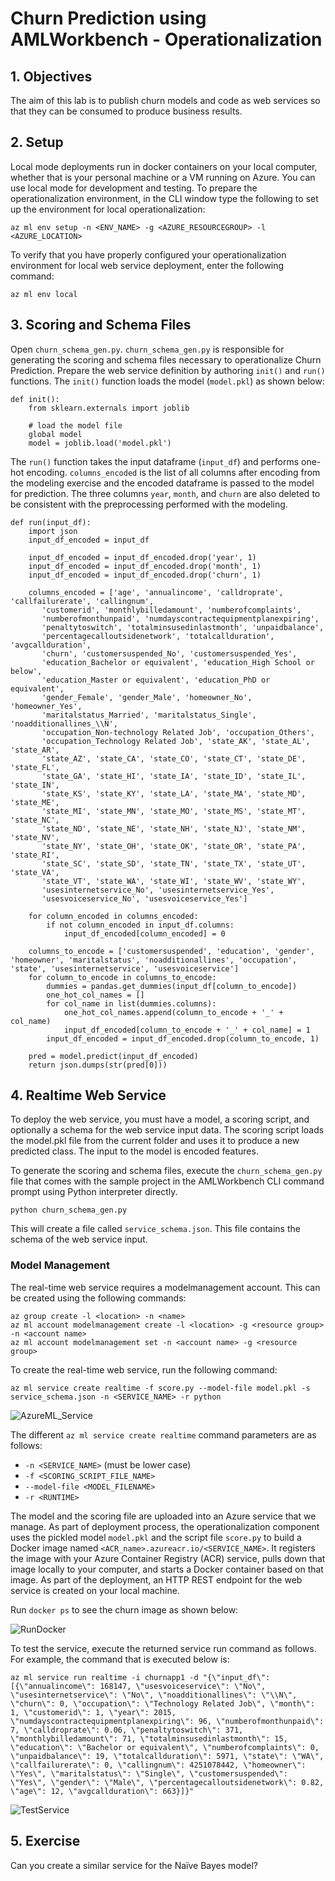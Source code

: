 # Churn Prediction using AMLWorkbench - Operationalization

## 1. Objectives

The aim of this lab is to publish churn models and code as web services so that they can be consumed to produce business results.

## 2. Setup

Local mode deployments run in docker containers on your local computer, whether that is your personal machine or a VM running on Azure. You can use local mode for development and testing.
To prepare the operationalization environment, in the CLI window type the following to set up the environment for local operationalization:

```
az ml env setup -n <ENV_NAME> -g <AZURE_RESOURCEGROUP> -l <AZURE_LOCATION>
```

To verify that you have properly configured your operationalization environment for local web service deployment, enter the following command:

```
az ml env local
```

## 3. Scoring and Schema Files

Open `churn_schema_gen.py`. `churn_schema_gen.py` is responsible for generating the scoring and schema files necessary to operationalize Churn Prediction. Prepare the web service definition by authoring `init()` and `run()` functions.
The `init()` function loads the model (`model.pkl`) as shown below:

```
def init():
    from sklearn.externals import joblib

    # load the model file
    global model
    model = joblib.load('model.pkl')
```

The `run()` function takes the input dataframe (`input_df`) and performs one-hot encoding. `columns_encoded` is the list of all columns after encoding from the modeling exercise and the encoded dataframe is passed to the model for prediction. The three columns `year`, `month`, and `churn` are also deleted to be consistent with the preprocessing performed with the modeling.

```
def run(input_df):
    import json
    input_df_encoded = input_df

    input_df_encoded = input_df_encoded.drop('year', 1)
    input_df_encoded = input_df_encoded.drop('month', 1)
    input_df_encoded = input_df_encoded.drop('churn', 1)
    
    columns_encoded = ['age', 'annualincome', 'calldroprate', 'callfailurerate', 'callingnum',
       'customerid', 'monthlybilledamount', 'numberofcomplaints',
       'numberofmonthunpaid', 'numdayscontractequipmentplanexpiring',
       'penaltytoswitch', 'totalminsusedinlastmonth', 'unpaidbalance',
       'percentagecalloutsidenetwork', 'totalcallduration', 'avgcallduration',
       'churn', 'customersuspended_No', 'customersuspended_Yes',
       'education_Bachelor or equivalent', 'education_High School or below',
       'education_Master or equivalent', 'education_PhD or equivalent',
       'gender_Female', 'gender_Male', 'homeowner_No', 'homeowner_Yes',
       'maritalstatus_Married', 'maritalstatus_Single', 'noadditionallines_\\N',
       'occupation_Non-technology Related Job', 'occupation_Others',
       'occupation_Technology Related Job', 'state_AK', 'state_AL', 'state_AR',
       'state_AZ', 'state_CA', 'state_CO', 'state_CT', 'state_DE', 'state_FL',
       'state_GA', 'state_HI', 'state_IA', 'state_ID', 'state_IL', 'state_IN',
       'state_KS', 'state_KY', 'state_LA', 'state_MA', 'state_MD', 'state_ME',
       'state_MI', 'state_MN', 'state_MO', 'state_MS', 'state_MT', 'state_NC',
       'state_ND', 'state_NE', 'state_NH', 'state_NJ', 'state_NM', 'state_NV',
       'state_NY', 'state_OH', 'state_OK', 'state_OR', 'state_PA', 'state_RI',
       'state_SC', 'state_SD', 'state_TN', 'state_TX', 'state_UT', 'state_VA',
       'state_VT', 'state_WA', 'state_WI', 'state_WV', 'state_WY',
       'usesinternetservice_No', 'usesinternetservice_Yes',
       'usesvoiceservice_No', 'usesvoiceservice_Yes']
    
    for column_encoded in columns_encoded:
        if not column_encoded in input_df.columns:
            input_df_encoded[column_encoded] = 0

    columns_to_encode = ['customersuspended', 'education', 'gender', 'homeowner', 'maritalstatus', 'noadditionallines', 'occupation', 'state', 'usesinternetservice', 'usesvoiceservice']
    for column_to_encode in columns_to_encode:
        dummies = pandas.get_dummies(input_df[column_to_encode])
        one_hot_col_names = []
        for col_name in list(dummies.columns):
            one_hot_col_names.append(column_to_encode + '_' + col_name)
            input_df_encoded[column_to_encode + '_' + col_name] = 1
        input_df_encoded = input_df_encoded.drop(column_to_encode, 1)
    
    pred = model.predict(input_df_encoded)
    return json.dumps(str(pred[0]))
```

## 4. Realtime Web Service

To deploy the web service, you must have a model, a scoring script, and optionally a schema for the web service input data. The scoring script loads the model.pkl file from the current folder and uses it to produce a new predicted class. The input to the model is encoded features.

To generate the scoring and schema files, execute the `churn_schema_gen.py` file that comes with the sample project in the AMLWorkbench CLI command prompt using Python interpreter directly.

```
python churn_schema_gen.py
```

This will create a file called `service_schema.json`. This file contains the schema of the web service input.

### Model Management

The real-time web service requires a modelmanagement account. This can be created using the following commands:

```
az group create -l <location> -n <name>
az ml account modelmanagement create -l <location> -g <resource group> -n <account name>
az ml account modelmanagement set -n <account name> -g <resource group>
```

To create the real-time web service, run the following command:

```
az ml service create realtime -f score.py --model-file model.pkl -s service_schema.json -n <SERVICE_NAME> -r python
```



![AzureML_Service](Images/AzureMLService.png)

The different `az ml service create realtime` command parameters are as follows:

* `-n <SERVICE_NAME>` (must be lower case)
* `-f <SCORING_SCRIPT_FILE_NAME>`
* `--model-file <MODEL_FILENAME>`
* `-r <RUNTIME>`

The model and the scoring file are uploaded into an Azure service that we manage. As part of deployment process, the operationalization component uses the pickled model `model.pkl` and the script file `score.py` to build a Docker image named `<ACR_name>.azureacr.io/<SERVICE_NAME>`. It registers the image with your Azure Container Registry (ACR) service, pulls down that image locally to your computer, and starts a Docker container based on that image. As part of the deployment, an HTTP REST endpoint for the web service is created on your local machine.

Run `docker ps` to see the churn image as shown below:

![RunDocker](Images/RunDocker.png)

To test the service, execute the returned service run command as follows. For example, the command that is executed below is:

```
az ml service run realtime -i churnapp1 -d "{\"input_df\": [{\"annualincome\": 168147, \"usesvoiceservice\": \"No\", \"usesinternetservice\": \"No\", \"noadditionallines\": \"\\N\", \"churn\": 0, \"occupation\": \"Technology Related Job\", \"month\": 1, \"customerid\": 1, \"year\": 2015, \"numdayscontractequipmentplanexpiring\": 96, \"numberofmonthunpaid\": 7, \"calldroprate\": 0.06, \"penaltytoswitch\": 371, \"monthlybilledamount\": 71, \"totalminsusedinlastmonth\": 15, \"education\": \"Bachelor or equivalent\", \"numberofcomplaints\": 0, \"unpaidbalance\": 19, \"totalcallduration\": 5971, \"state\": \"WA\", \"callfailurerate\": 0, \"callingnum\": 4251078442, \"homeowner\": \"Yes\", \"maritalstatus\": \"Single\", \"customersuspended\": \"Yes\", \"gender\": \"Male\", \"percentagecalloutsidenetwork\": 0.82, \"age\": 12, \"avgcallduration\": 663}]}"
```

![TestService](Images/TestService.png)

## 5. Exercise

Can you create a similar service for the Naïve Bayes model?
